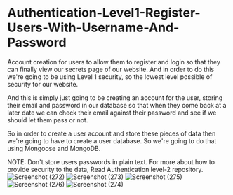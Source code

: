 # Authentication-Level1-Register-Users-With-Username-And-Password
Account creation for users to allow them to register and login so that they can finally view our secrets page of our website.
And in order to do this we're going to be using Level 1 security, so the lowest level possible of security for our website.

And this is simply just going to be creating an account for the user, storing their email and password in our database so that when they come back at a later date we can check their email against their password and see if we should let them pass or not.

So in order to create a user account and store these pieces of data then we're going to have to create a user database. So we're going to do that using Mongoose and MongoDB.

NOTE: Don't store users passwords in plain text. For more about how to provide security to the data, Read Authentication level-2 repository.
![Screenshot (272)](https://user-images.githubusercontent.com/106341416/170862596-954d08fc-c95d-48b7-8774-cc71b4b98ad6.png)
![Screenshot (273)](https://user-images.githubusercontent.com/106341416/170862602-6f4deafd-87b9-4cc2-91af-b6b89e390860.png)
![Screenshot (275)](https://user-images.githubusercontent.com/106341416/170862607-5fba52a8-5143-4e2d-a1aa-53f31185ade6.png)
![Screenshot (276)](https://user-images.githubusercontent.com/106341416/170862610-964bdb8e-95d7-443b-bc9c-c91267b621e1.png)
![Screenshot (274)](https://user-images.githubusercontent.com/106341416/170862613-e4dfbbdb-c5db-4182-8282-7be9cfa29ea4.png)
